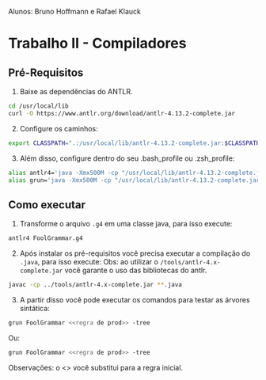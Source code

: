 Alunos: Bruno Hoffmann e Rafael Klauck

# Trabalho II - Compiladores

## Pré-Requisitos

1. Baixe as dependências do ANTLR.

```bash
cd /usr/local/lib
curl -O https://www.antlr.org/download/antlr-4.13.2-complete.jar
```

2. Configure os caminhos:

```bash
export CLASSPATH=".:/usr/local/lib/antlr-4.13.2-complete.jar:$CLASSPATH"
```

3. Além disso, configure dentro do seu .bash_profile ou .zsh_profile:

```bash
alias antlr4='java -Xmx500M -cp "/usr/local/lib/antlr-4.13.2-complete.jar:$CLASSPATH" org.antlr.v4.Tool'
alias grun='java -Xmx500M -cp "/usr/local/lib/antlr-4.13.2-complete.jar:$CLASSPATH" org.antlr.v4.gui.TestRig'
```

## Como executar

1. Transforme o arquivo `.g4` em uma classe java, para isso execute:

```bash
antlr4 FoolGrammar.g4
```

2. Após instalar os pré-requisitos você precisa executar a compilação do `.java`, para isso execute: 
Obs: ao utilizar o `/tools/antlr-4.x-complete.jar` você garante o uso das bibliotecas do antlr.

```bash
javac -cp ../tools/antlr-4.x-complete.jar **.java
```

3. A partir disso você pode executar os comandos para testar as árvores sintática:

```bash
grun FoolGrammar <<regra de prod>> -tree
```

Ou:

```bash
grun FoolGrammar <<regra de prod>> -tree
```

Observações: o <<regra de prod>> você substitui para a regra inicial.